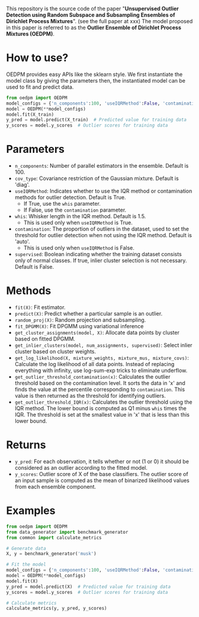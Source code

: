 This repository is the source code of the paper "**Unsupervised Outlier Detection using Random Subspace and Subsampling Ensembles of Dirichlet Process Mixtures**". (see the full paper at xxx) 
The model proposed in this paper is referred to as the **Outlier Ensemble of Dirichlet Process Mixtures (OEDPM)**.

# How to use?
OEDPM provides easy APIs like the sklearn style. We first instantiate the model class by giving the parameters then, the instantiated model can be used to fit and predict data.
```python
from oedpm import OEDPM
model_configs = {'n_components':100, 'useIQRMethod':False, 'contamination':'auto'}
model = OEDPM(**model_configs)
model.fit(X_train)
y_pred = model.predict(X_train)  # Predicted value for training data
y_scores = model.y_scores  # Outlier scores for training data
```

# Parameters
- `n_components`: Number of parallel estimators in the ensemble. Default is 100.  
- `cov_type`: Covariance restriction of the Gaussian mixture. Default is 'diag'.  
- `useIQRMethod`: Indicates whether to use the IQR method or contamination methods for outlier detection. Default is True.  
  - If True, use the `whis` parameter.
  - If False, use the `contamination` parameter.
- `whis`: Whisker length in the IQR method. Default is 1.5.
  - This is used only when `useIQRMethod` is True.
- `contamination`: The proportion of outliers in the dataset, used to set the threshold for outlier detection when not using the IQR method. Default is 'auto'.
  - This is used only when `useIQRMethod` is False.
- `supervised`: Boolean indicating whether the training dataset consists only of normal classes. If true, inlier cluster selection is not necessary. Default is False.

# Methods
- `fit(X)`: Fit estimator.
- `predict(X)`: Predict whether a particular sample is an outlier.
- `random_proj(X)`: Random projection and subsampling.
- `fit_DPGMM(X)`: Fit DPGMM using variational inference
- `get_cluster_assignments(model, X)`: Allocate data points by cluster based on fitted DPGMM.
- `get_inlier_clusters(model, num_assignments, supervised)`: Select inlier cluster based on cluster weights.
- `get_log_likelihood(X, mixture_weights, mixture_mus, mixture_covs)`: Calculate the log likelihood of all data points. Instead of replacing everything with infinity, use log-sum-exp tricks to eliminate underflow. 
- `get_outlier_threshold_contamination(x)`: Calculates the outlier threshold based on the contamination level. It sorts the data in 'x' and finds the value at the percentile corresponding to `contamination`. This value is then returned as the threshold for identifying outliers.
- `get_outlier_threshold_IQR(x)`: Calculates the outlier threshold using the IQR method. The lower bound is computed as Q1 minus `whis` times the IQR. The threshold is set at the smallest value in 'x' that is less than this lower bound.

# Returns
- `y_pred`: For each observation, it tells whether or not (1 or 0) it should be considered as an outlier according to the fitted model.
- `y_scores`: Outlier score of X of the base classifiers. The outlier score of an input sample is computed as the mean of binarized likelihood values from each ensemble component.

# Examples
```python
from oedpm import OEDPM
from data_generator import benchmark_generator
from common import calculate_metrics

# Generate data
X, y = benchmark_generator('musk')

# Fit the model
model_configs = {'n_components':100, 'useIQRMethod':False, 'contamination':'auto'}
model = OEDPM(**model_configs)
model.fit(X)
y_pred = model.predict(X)  # Predicted value for training data
y_scores = model.y_scores  # Outlier scores for training data

# Calculate metrics
calculate_metrics(y, y_pred, y_scores)
```
